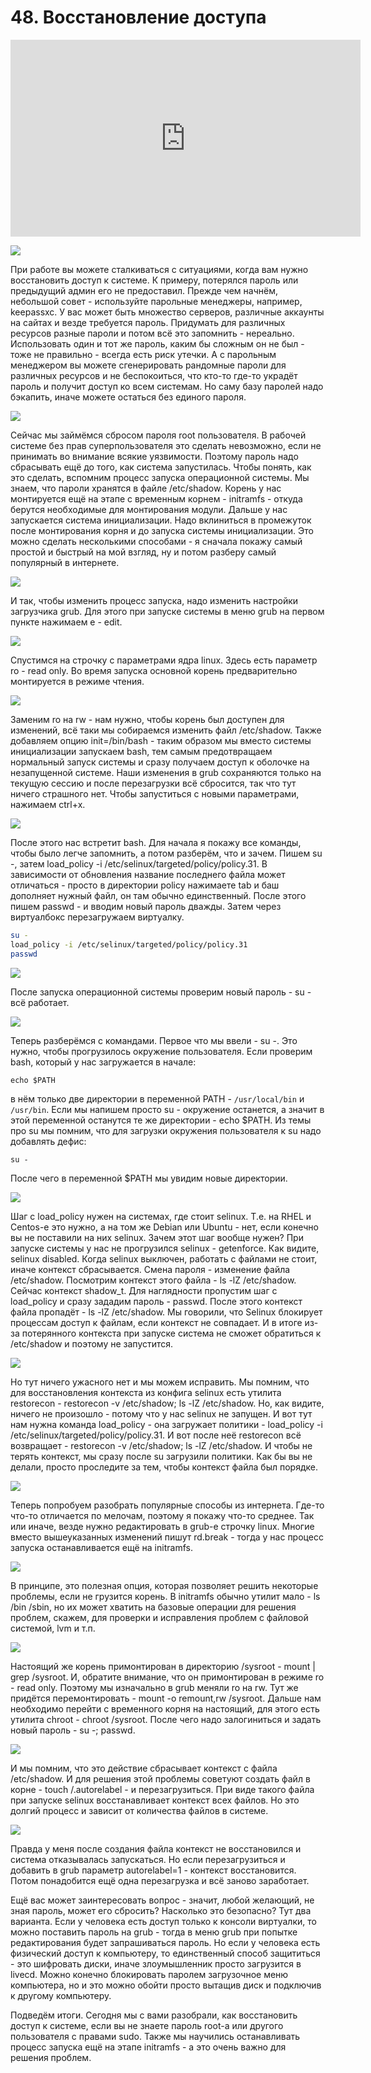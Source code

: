 # 48. Восстановление доступа

<iframe width='560' height='315' src="https://www.youtube.com/embed/qpNMGgqeAcc" title='YouTube video player' frameborder='0' allow='accelerometer; autoplay; clipboard-write; encrypted-media; gyroscope; picture-in-picture' allowfullscreen></iframe>

![](images/keepassxc.png)

При работе вы можете сталкиваться с ситуациями, когда вам нужно восстановить доступ к системе. К примеру, потерялся пароль или предыдущий админ его не предоставил. Прежде чем начнём, небольшой совет - используйте парольные менеджеры, например, keepassxc. У вас может быть множество серверов, различные аккаунты на сайтах и везде требуется пароль. Придумать для различных ресурсов разные пароли и потом всё это запомнить - нереально. Использовать один и тот же пароль, каким бы сложным он не был - тоже не правильно - всегда есть риск утечки. А с парольным менеджером вы можете сгенерировать рандомные пароли для различных ресурсов и не беспокоиться, что кто-то где-то украдёт пароль и получит доступ ко всем системам. Но саму базу паролей надо бэкапить, иначе можете остаться без единого пароля.

![](images/boot.png)

Сейчас мы займёмся сбросом пароля root пользователя. В рабочей системе без прав суперпользователя это сделать невозможно, если не принимать во внимание всякие уязвимости. Поэтому пароль надо сбрасывать ещё до того, как система запустилась. Чтобы понять, как это сделать, вспомним процесс запуска операционной системы. Мы знаем, что пароли хранятся в файле /etc/shadow. Корень у нас монтируется ещё на этапе с временным корнем - initramfs - откуда берутся необходимые для монтирования модули. Дальше у нас запускается система инициализации. Надо вклиниться в промежуток после монтирования корня и до запуска системы инициализации. Это можно сделать несколькими способами - я сначала покажу самый простой и быстрый на мой взгляд, ну и потом разберу самый популярный в интернете.

![](images/grub.png)

И так, чтобы изменить процесс запуска, надо изменить настройки загрузчика grub. Для этого при запуске системы в меню grub на первом пункте нажимаем e - edit.

![](images/grub_edit.png)

Спустимся на строчку с параметрами ядра linux. Здесь есть параметр ro - read only. Во время запуска основной корень предварительно монтируется в режиме чтения.

![](images/grub_edited.png)

Заменим ro на rw - нам нужно, чтобы корень был доступен для изменений, всё таки мы собираемся изменить файл /etc/shadow. Также добавляем опцию init=/bin/bash - таким образом мы вместо системы инициализации запускаем bash, тем самым предотвращаем нормальный запуск системы и сразу получаем доступ к оболочке на незапущенной системе. Наши изменения в grub сохраняются только на текущую сессию и после перезагрузки всё сбросится, так что тут ничего страшного нет. Чтобы запуститься с новыми параметрами, нажимаем ctrl+x.

![](images/passwd1.png)

После этого нас встретит bash. Для начала я покажу все команды, чтобы было легче запомнить, а потом разберём, что и зачем. Пишем su -, затем load_policy -i /etc/selinux/targeted/policy/policy.31. В зависимости от обновления название последнего файла может отличаться - просто в директории policy нажимаете tab и баш дополняет нужный файл, он там обычно единственный. После этого пишем passwd - и вводим новый пароль дважды. Затем через виртуалбокс перезагружаем виртуалку.

```bash
su -
load_policy -i /etc/selinux/targeted/policy/policy.31
passwd
```

![](images/check1.png)

После запуска операционной системы проверим новый пароль - su - всё работает.

![](images/echopath.png)

Теперь разберёмся с командами. Первое что мы ввели - su -. Это нужно, чтобы прогрузилось окружение пользователя. Если проверим bash, который у нас загружается в начале:

```
echo $PATH
```
в нём только две директории в переменной PATH - ``` /usr/local/bin ``` и  ``` /usr/bin ```. Если мы напишем просто su - окружение останется, а значит в этой переменной останутся те же директории - echo $PATH. Из темы про su мы помним, что для загрузки окружения пользователя к su надо добавлять дефис:

```
su -
```

После чего в переменной $PATH мы увидим новые директории.

![](images/lslz.png)

Шаг с load_policy нужен на системах, где стоит selinux. Т.е. на RHEL и Centos-е это нужно, а на том же Debian или Ubuntu - нет, если конечно вы не поставили на них selinux. Зачем этот шаг вообще нужен? При запуске системы у нас не прогрузился selinux - getenforce. Как видите, selinux disabled. Когда selinux выключен, работать с файлами не стоит, иначе контекст сбрасывается. Смена пароля - изменение файла /etc/shadow. Посмотрим контекст этого файла - ls -lZ /etc/shadow. Сейчас контекст shadow_t. Для наглядности пропустим шаг с load_policy и сразу зададим пароль - passwd. После этого контекст файла пропадёт - ls -lZ /etc/shadow. Мы говорили, что Selinux блокирует процессам доступ к файлам, если контекст не совпадает. И в итоге из-за потерянного контекста при запуске система не сможет обратиться к /etc/shadow и поэтому не запустится.

![](images/restorecon.png)

Но тут ничего ужасного нет и мы можем исправить. Мы помним, что для восстановления контекста из конфига selinux есть утилита restorecon - restorecon -v /etc/shadow; ls -lZ /etc/shadow. Но, как видите, ничего не произошло - потому что у нас selinux не запущен. И вот тут нам нужна команда load_policy - она загружает политики - load_policy -i /etc/selinux/targeted/policy/policy.31. И вот после неё restorecon всё возвращает - restorecon -v /etc/shadow; ls -lZ /etc/shadow. И чтобы не терять контекст, мы сразу после su загрузили политики. Как бы вы не делали, просто проследите за тем, чтобы контекст файла был порядке.

![](images/rdbreak.png)

Теперь попробуем разобрать популярные способы из интернета. Где-то что-то отличается по мелочам, поэтому я покажу что-то среднее. Так или иначе, везде нужно редактировать в grub-е строчку linux. Многие вместо вышеуказанных изменений пишут rd.break - тогда у нас процесс запуска останавливается ещё на initramfs.

![](images/initramfs.png)

В принципе, это полезная опция, которая позволяет решить некоторые проблемы, если не грузится корень. В initramfs обычно утилит мало - ls /bin /sbin, но их может хватить на базовые операции для решения проблем, скажем, для проверки и исправления проблем с файловой системой, lvm и т.п.

![](images/chroot.png)

Настоящий же корень примонтирован в директорию /sysroot - mount | grep /sysroot. И, обратите внимание, что он примонтирован в режиме ro - read only. Поэтому мы изначально в grub меняли ro на rw. Тут же придётся перемонтировать - mount -o remount,rw /sysroot. Дальше нам необходимо перейти с временного корня на настоящий, для этого есть утилита chroot - chroot /sysroot. После чего надо залогиниться и задать новый пароль - su -; passwd.

![](images/autorelabel.png)

И мы помним, что это действие сбрасывает контекст с файла /etc/shadow. И для решения этой проблемы советуют создать файл в корне - touch /.autorelabel - и перезагрузиться. При виде такого файла при запуске selinux восстанавливает контекст всех файлов. Но это долгий процесс и зависит от количества файлов в системе.

![](images/autorelabel1.png)

Правда у меня после создания файла контекст не восстановился и система отказывалась запускаться. Но если перезагрузиться и добавить в grub параметр autorelabel=1 -  контекст восстановится. Потом понадобится ещё одна перезагрузка и всё заново заработает.

Ещё вас может заинтересовать вопрос - значит, любой желающий, не зная пароль, может его сбросить? Насколько это безопасно? Тут два варианта. Если у человека есть доступ только к консоли виртуалки, то можно поставить пароль на grub - тогда в меню grub при попытке редактирования будет запрашиваться пароль. Но если у человека есть физический доступ к компьютеру, то единственный способ защититься - это шифровать диски, иначе злоумышленник просто загрузится в livecd. Можно конечно блокировать паролем загрузочное меню компьютера, но и это можно обойти просто вытащив диск и подключив к другому компьютеру.

Подведём итоги. Сегодня мы с вами разобрали, как восстановить доступ к системе, если вы не знаете пароль root-а или другого пользователя с правами sudo. Также мы научились останавливать процесс запуска ещё на этапе initramfs - а это очень важно для решения проблем.
